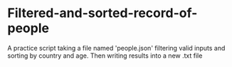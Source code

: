 # Filtered-and-sorted-record-of-people
A practice script taking a file named 'people.json' filtering valid inputs and sorting by country and age. Then writing results into a new .txt file
